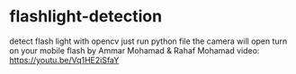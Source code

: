 # flashlight-detection
detect flash light with opencv 
just run python file the camera will open turn on your mobile flash
by Ammar Mohamad & Rahaf Mohamad
video:
https://youtu.be/Vq1HE2iSfaY
